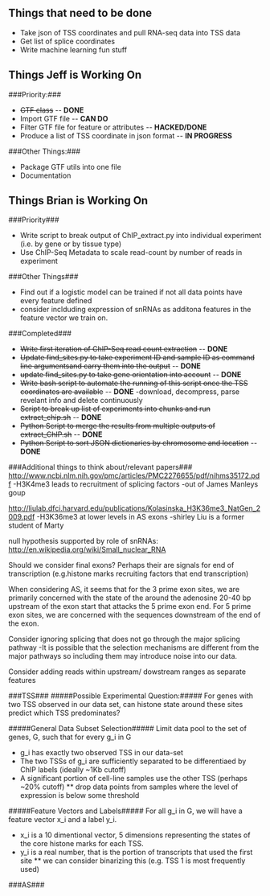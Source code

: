 Things that need to be done
---------------------------

* Take json of TSS coordinates and pull RNA-seq data into TSS data
* Get list of splice coordinates
* Write machine learning fun stuff

Things Jeff is Working On
-------------------------

###Priority:###
* ~~GTF class~~ -- **DONE**
* Import GTF file -- **CAN DO**
* Filter GTF file for feature or attributes -- **HACKED/DONE**
* Produce a list of TSS coordinate in json format -- **IN PROGRESS**

###Other Things:###
* Package GTF utils into one file
* Documentation

Things Brian is Working On
--------------------------

###Priority###
* Write script to break output of ChIP_extract.py into individual experiment (i.e. by gene or by tissue type)
* Use ChIP-Seq Metadata to scale read-count by number of reads in experiment


###Other Things###
* Find out if a logistic model can be trained if not all data points have every feature defined
* consider inclduding expression of snRNAs as additona features in the feature vector we train on.

###Completed###
* ~~Write first iteration of ChIP-Seq read count extraction~~ -- **DONE**
* ~~Update find_sites.py to take experiment ID and sample ID as command line argumentsand carry them into the output~~ -- **DONE**
* ~~update find_sites.py to take gene orientation into account~~ -- **DONE**
* ~~Write bash script to automate the running of this script once the TSS coordinates are available~~ -- **DONE**
        -download, decompress, parse revelant info and delete continuously
* ~~Script to break up list of experiments into chunks and run extract_chip.sh~~ -- **DONE**
* ~~Python Script to merge the results from multiple outputs of extract_ChIP.sh~~ -- **DONE**
* ~~Python Script to sort JSON dictionaries by chromosome and location~~ -- **DONE**

###Additional things to think about/relevant papers###
http://www.ncbi.nlm.nih.gov/pmc/articles/PMC2276655/pdf/nihms35172.pdf
        -H3K4me3 leads to recruitment of splicing factors
        -out of James Manleys goup


http://liulab.dfci.harvard.edu/publications/Kolasinska_H3K36me3_NatGen_2009.pdf
        -H3K36me3 at lower levels in AS exons
        -shirley Liu is a former student of Marty

null hypothesis supported by role of snRNAs:
http://en.wikipedia.org/wiki/Small_nuclear_RNA
 
Should we consider final exons? Perhaps their are signals for end of transcription (e.g.histone marks recruiting factors that end transcription)

When considering AS, it seems that for the 3 prime exon sites, we are primarily concerned with the state of the around the adenosine 20-40 bp upstream of the exon start that attacks the 5 prime exon end.
For 5 prime exon sites, we are concerned with the sequences downstream of the end of the exon.

Consider ignoring splicing that does not go through the major splicing pathway
        -It is possible that the selection mechanisms are different from the major pathways so including them may introduce noise into our data.

Consider adding reads within upstream/ dowstream ranges as separate features

###TSS###
#####Possible Experimental Question:#####
For genes with two TSS observed in our data set, can histone state around these sites predict which TSS predominates?

#####General Data Subset Selection#####
Limit data pool to the set of genes, G, such that for every g_i in G
* g_i has exactly two observed TSS in our data-set
* The two TSSs of g_i are sufficiently separated to be differentiaed by ChIP labels (ideally ~1Kb cutoff)
* A significant portion of cell-line samples use the other TSS (perhaps ~20% cutoff)
** drop data points from samples where the level of expression is below some threshold

#####Feature Vectors and Labels#####
For all g_i in G, we will have a feature vector x_i and a label y_i.
* x_i is a 10 dimentional vector, 5 dimensions representing the states of the core histone marks for each TSS.
* y_i is a real number, that is the portion of transcripts that used the first site 
** we can consider binarizing this (e.g. TSS 1 is most frequently used)

###AS###

